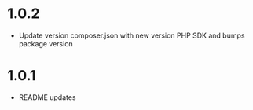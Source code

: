 # 1.0.2

- Update version composer.json with new version PHP SDK and bumps package version

# 1.0.1

- README updates